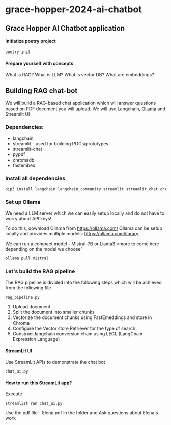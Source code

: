 # grace-hopper-2024-ai-chatbot
## Grace Hopper AI Chatbot application

#### Initiatize poetry project
```bash
poetry init
```

#### Prepare yourself with concepts 
What is RAG?
What is LLM?
What is vector DB? 
What are embeddings? 

## Building RAG chat-bot 
We will build a RAG-based chat application which will answer questions based on PDF document you will upload. 
We will use Langchain, [Ollama](https://ollama.com/) and Streamlit UI

### Dependencies:

- langchain
- streamlit - used for building POCs/prototypes 
- streamlit-chat
- pypdf
- chromadb
- fastembed

### Install all dependencies
```bash
pip3 install langchain langchain_community streamlit streamlit_chat chromadb pypdf fastembed
```
### Set up Ollama
We need a LLM server which we can easily setup locally and do not have to worry about API keys!

To do this, download Ollama from https://ollama.com/ 
Ollama can be setup locally and provides multiple models: https://ollama.com/library

We can run a compact model - Mistral-7B or Llama3
<more to come here depending on the model we choose" 

```
ollama pull mistral
```
### Let's build the RAG pipeline
The RAG pipeline is divided into the following steps which will be achieved from the following file
```
rag_pipeline.py
```
1. Upload document 
2. Split the document into smaller chunks
3. Vectorize the document chunks using FastEmeddings and store in Chroma
4. Configure the Vector store Retriever for the type of search
5. Construct langchain conversion chain using LECL (LangChain Expression Language)

#### StreamLit UI
Use StreamLit APIs to demonstrate the chat bot
```
chat_ui.py
```

#### How to run this StreamLit app?
Execute 
```
streamlist run chat_ui.py
```

Use the pdf file - Elena.pdf in the folder and Ask questions about Elena's work





